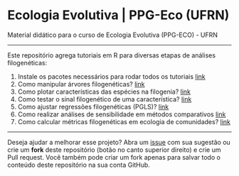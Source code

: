 # Ecologia Evolutiva | PPG-Eco (UFRN)

Material didático para o curso de Ecologia Evolutiva (PPG-ECO) - UFRN

--------------------------------------------------------------------------------

Este repositório agrega tutoriais em R para diversas etapas de análises
filogenéticas:

1. Instale os pacotes necessários para rodar todos os tutoriais [link]()
2. Como manipular árvores filogenéticas? [link]()
3. Como plotar características das espécies na filogenia? [link]()
4. Como testar o sinal filogenético de uma característica? [link]()
5. Como ajustar regressões filogenéticas (PGLS)? [link]()
6. Como realizar análises de sensibilidade em métodos comparativos [link]()
7. Como calcular métricas filogenéticas em ecologia de comunidades? [link]()

--------------------------------------------------------------------------------

Deseja ajudar a melhorar esse projeto? Abra um [issue](https://github.com/paternogbc/EcologiaEvolutiva-UFRN/issues/new) com sua sugestão ou
crie um __fork__ deste repositório (botão no canto superior direito) e 
crie um Pull request. Você também pode criar um fork apenas para salvar todo o conteúdo deste repositório na sua conta GitHub.
